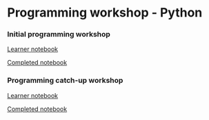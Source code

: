 # Programming workshop - Python

### Initial programming workshop

[Learner notebook](./programming_workshop_learner_notebook.ipynb)

[Completed notebook](./programming_workshop_completed_notebook.ipynb)

### Programming catch-up workshop

[Learner notebook](./python_programming_catch_up_learner_notebook.ipynb)

[Completed notebook](./python_programming_catch_up_completed_notebook.ipynb)

